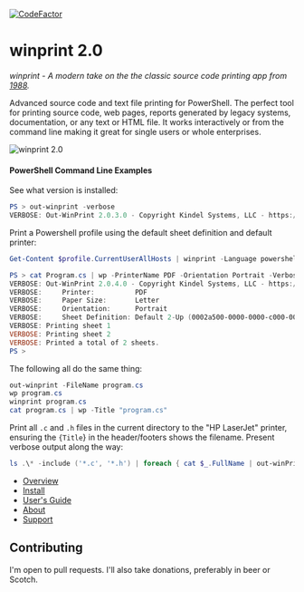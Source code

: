 [![CodeFactor](https://www.codefactor.io/repository/github/tig/winprint/badge?s=93affda0738af869187afe5296914b814511f529)](https://www.codefactor.io/repository/github/tig/winprint)

# winprint 2.0

*winprint - A modern take on the the classic source code printing app from [1988](https://tig.github.io/winprint/about.html).*

Advanced source code and text file printing for PowerShell. The perfect tool for printing source code, web pages, reports generated by legacy systems, documentation, or any text or HTML file. It works interactively or from the command line making it great for single users or whole enterprises.

![winprint 2.0](https://tig.github.io/winprint/winprint2.png)


#### PowerShell Command Line Examples

See what version is installed:

```powershell
PS > out-winprint -verbose
VERBOSE: Out-WinPrint 2.0.3.0 - Copyright Kindel Systems, LLC - https://tig.github.io/winprint
```

Print a Powershell profile using the default sheet definition and default printer:

```powershell
Get-Content $profile.CurrentUserAllHosts | winprint -Language powershell
```

```powershell
PS > cat Program.cs | wp -PrinterName PDF -Orientation Portrait -Verbose -Title Program.cs
VERBOSE: Out-WinPrint 2.0.4.0 - Copyright Kindel Systems, LLC - https://tig.github.io/winprint
VERBOSE:     Printer:          PDF
VERBOSE:     Paper Size:       Letter
VERBOSE:     Orientation:      Portrait
VERBOSE:     Sheet Definition: Default 2-Up (0002a500-0000-0000-c000-000000000046)
VERBOSE: Printing sheet 1
VERBOSE: Printing sheet 2
VERBOSE: Printed a total of 2 sheets.
PS >
```

The following all do the same thing:

```powershell
out-winprint -FileName program.cs
wp program.cs
winprint program.cs
cat program.cs | wp -Title "program.cs"
```

Print all `.c` and `.h` files in the current directory to the "HP LaserJet" printer, ensuring the `{Title`} in the header/footers shows the filename. Present verbose output along the way:

```powershell
ls .\* -include ('*.c', '*.h') | foreach { cat $_.FullName | out-winPrint -p "HP LaserJet" -title $_.FullName -verbose}
```

* [Overview](https://tig.github.io/winprint/)
* [Install](https://tig.github.io/winprint/install.html)
* [User's Guide](https://tig.github.io/winprint/users-guide.html)
* [About](https://tig.github.io/winprint/about.html)
* [Support](https://tig.github.io/winprint/support.html)

## Contributing

I'm open to pull requests. I'll also take donations, preferably in beer or Scotch.
